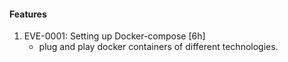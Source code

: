 #### Features
1. EVE-0001: Setting up Docker-compose [6h]
    - plug and play docker containers of different technologies.